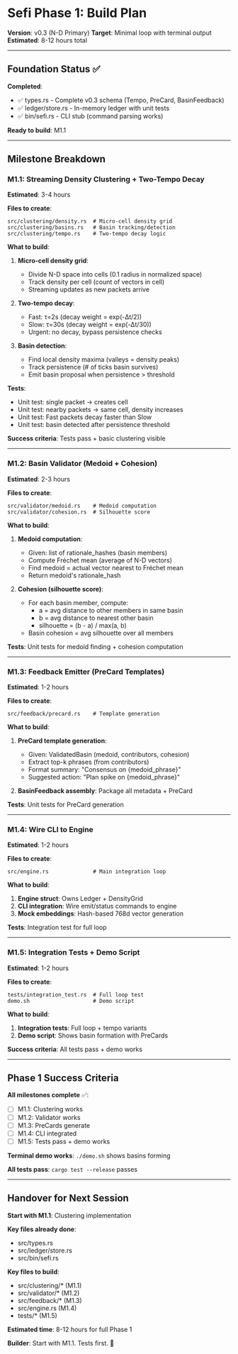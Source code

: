 # Sefi Phase 1: Build Plan

**Version**: v0.3 (N-D Primary)
**Target**: Minimal loop with terminal output
**Estimated**: 8-12 hours total

---

## Foundation Status ✅

**Completed**:
- ✅ types.rs - Complete v0.3 schema (Tempo, PreCard, BasinFeedback)
- ✅ ledger/store.rs - In-memory ledger with unit tests
- ✅ bin/sefi.rs - CLI stub (command parsing works)

**Ready to build**: M1.1

---

## Milestone Breakdown

### M1.1: Streaming Density Clustering + Two-Tempo Decay
**Estimated**: 3-4 hours

**Files to create**:
```
src/clustering/density.rs  # Micro-cell density grid
src/clustering/basins.rs   # Basin tracking/detection
src/clustering/tempo.rs    # Two-tempo decay logic
```

**What to build**:

1. **Micro-cell density grid**:
   - Divide N-D space into cells (0.1 radius in normalized space)
   - Track density per cell (count of vectors in cell)
   - Streaming updates as new packets arrive

2. **Two-tempo decay**:
   - Fast: τ=2s (decay weight = exp(-Δt/2))
   - Slow: τ=30s (decay weight = exp(-Δt/30))
   - Urgent: no decay, bypass persistence checks

3. **Basin detection**:
   - Find local density maxima (valleys = density peaks)
   - Track persistence (# of ticks basin survives)
   - Emit basin proposal when persistence > threshold

**Tests**:
- Unit test: single packet → creates cell
- Unit test: nearby packets → same cell, density increases
- Unit test: Fast packets decay faster than Slow
- Unit test: basin detected after persistence threshold

**Success criteria**: Tests pass + basic clustering visible

---

### M1.2: Basin Validator (Medoid + Cohesion)
**Estimated**: 2-3 hours

**Files to create**:
```
src/validator/medoid.rs    # Medoid computation
src/validator/cohesion.rs  # Silhouette score
```

**What to build**:

1. **Medoid computation**:
   - Given: list of rationale_hashes (basin members)
   - Compute Fréchet mean (average of N-D vectors)
   - Find medoid = actual vector nearest to Fréchet mean
   - Return medoid's rationale_hash

2. **Cohesion (silhouette score)**:
   - For each basin member, compute:
     - a = avg distance to other members in same basin
     - b = avg distance to nearest other basin
     - silhouette = (b - a) / max(a, b)
   - Basin cohesion = avg silhouette over all members

**Tests**: Unit tests for medoid finding + cohesion computation

---

### M1.3: Feedback Emitter (PreCard Templates)
**Estimated**: 1-2 hours

**Files to create**:
```
src/feedback/precard.rs    # Template generation
```

**What to build**:

1. **PreCard template generation**:
   - Given: ValidatedBasin (medoid, contributors, cohesion)
   - Extract top-k phrases (from contributors)
   - Format summary: "Consensus on {medoid_phrase}"
   - Suggested action: "Plan spike on {medoid_phrase}"

2. **BasinFeedback assembly**: Package all metadata + PreCard

**Tests**: Unit tests for PreCard generation

---

### M1.4: Wire CLI to Engine
**Estimated**: 1-2 hours

**Files to create**:
```
src/engine.rs              # Main integration loop
```

**What to build**:

1. **Engine struct**: Owns Ledger + DensityGrid
2. **CLI integration**: Wire emit/status commands to engine
3. **Mock embeddings**: Hash-based 768d vector generation

**Tests**: Integration test for full loop

---

### M1.5: Integration Tests + Demo Script
**Estimated**: 1-2 hours

**Files to create**:
```
tests/integration_test.rs  # Full loop test
demo.sh                    # Demo script
```

**What to build**:

1. **Integration tests**: Full loop + tempo variants
2. **Demo script**: Shows basin formation with PreCards

**Success criteria**: All tests pass + demo works

---

## Phase 1 Success Criteria

**All milestones complete** ✅:
- [ ] M1.1: Clustering works
- [ ] M1.2: Validator works
- [ ] M1.3: PreCards generate
- [ ] M1.4: CLI integrated
- [ ] M1.5: Tests pass + demo works

**Terminal demo works**: `./demo.sh` shows basins forming

**All tests pass**: `cargo test --release` passes

---

## Handover for Next Session

**Start with M1.1**: Clustering implementation

**Key files already done**:
- src/types.rs
- src/ledger/store.rs
- src/bin/sefi.rs

**Key files to build**:
- src/clustering/* (M1.1)
- src/validator/* (M1.2)
- src/feedback/* (M1.3)
- src/engine.rs (M1.4)
- tests/* (M1.5)

**Estimated time**: 8-12 hours for full Phase 1

**Builder**: Start with M1.1. Tests first. 💎
